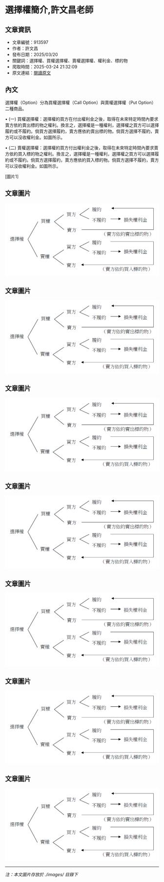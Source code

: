 # 選擇權簡介,許文昌老師

## 文章資訊
- 文章編號：913597
- 作者：許文昌
- 發布日期：2025/03/20
- 關鍵詞：選擇權、買權選擇權、賣權選擇權、權利金、標的物
- 爬取時間：2025-03-24 21:32:09
- 原文連結：[閱讀原文](https://real-estate.get.com.tw/Columns/detail.aspx?no=913597)

## 內文
選擇權（Option）分為買權選擇權（Call Option）與賣權選擇權（Put Option）二種商品。

• (一) 買權選擇權：選擇權的買方在付出權利金之後，取得在未來特定時間內要求賣方依約賣出標的物之權利。換言之，選擇權是一種權利，選擇權之買方可以選擇履約或不履約。倘買方選擇履約，賣方應依約賣出標的物。倘買方選擇不履約，賣方可以沒收權利金。如圖所示。

• (二) 賣權選擇權：選擇權的買方付出權利金之後，取得在未來特定時間內要求賣方依約買入標的物之權利。換言之，選擇權是一種權利，選擇權之買方可以選擇履約或不履約。倘買方選擇履約，賣方應依約買入標的物。倘買方選擇不履約，賣方可以沒收權利金。如圖所示。

[圖片1]

## 文章圖片

![圖片1](./images/913597_3f65610a.png)

## 文章圖片

![圖片1](./images/913597_3f65610a.png)

## 文章圖片

![圖片1](./images/913597_3f65610a.png)

## 文章圖片

![圖片1](./images/913597_3f65610a.png)

## 文章圖片

![圖片1](./images/913597_3f65610a.png)

## 文章圖片

![圖片1](./images/913597_3f65610a.png)

## 文章圖片

![圖片1](./images/913597_3f65610a.png)


---
*注：本文圖片存放於 ./images/ 目錄下*
